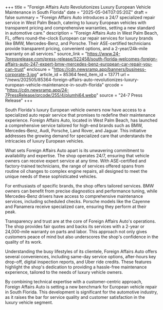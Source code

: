 +++
title = "Foreign Affairs Auto Revolutionizes Luxury European Vehicle Maintenance in South Florida"
date = "2025-05-04T07:05:20Z"
draft = false
summary = "Foreign Affairs Auto introduces a 24/7 specialized repair service in West Palm Beach, catering to luxury European vehicles with transparent pricing and comprehensive warranties, setting a new standard in automotive care."
description = "Foreign Affairs Auto in West Palm Beach, FL, offers round-the-clock European car repair services for luxury brands like BMW, Mercedes-Benz, and Porsche. Their ASE-certified technicians provide transparent pricing, convenient options, and a 2-year/24k-mile warranty on all services."
source_link = "https://www.24-7pressrelease.com/press-release/522458/south-florida-welcomes-foreign-affairs-auto-247-expert-bmw-mercedes-benz-european-car-repair-you-can-trust"
enclosure = "https://cdn.newsramp.app/banners/business-corporate-3.jpg"
article_id = 85364
feed_item_id = 13771
url = "/news/202505/85364-foreign-affairs-auto-revolutionizes-luxury-european-vehicle-maintenance-in-south-florida"
qrcode = "https://cdn.newsramp.app/24-7PressRelease/qrcode/255/4/plumhj64.webp"
source = "24-7 Press Release"
+++

<p>South Florida's luxury European vehicle owners now have access to a specialized auto repair service that promises to redefine their maintenance experience. Foreign Affairs Auto, located in West Palm Beach, has launched a comprehensive service tailored for high-end brands such as BMW, Mercedes-Benz, Audi, Porsche, Land Rover, and Jaguar. This initiative addresses the growing demand for specialized care that understands the intricacies of luxury European vehicles.</p><p>What sets Foreign Affairs Auto apart is its unwavering commitment to availability and expertise. The shop operates 24/7, ensuring that vehicle owners can receive expert service at any time. With ASE-certified and factory-trained technicians, the range of services offered spans from routine oil changes to complex engine repairs, all designed to meet the unique needs of these sophisticated vehicles.</p><p>For enthusiasts of specific brands, the shop offers tailored services. BMW owners can benefit from precise diagnostics and performance tuning, while Mercedes-Benz drivers have access to comprehensive maintenance services, including scheduled checks. Porsche models like the Cayenne and Panamera receive specialized care, ensuring they perform at their peak.</p><p>Transparency and trust are at the core of Foreign Affairs Auto's operations. The shop provides fair quotes and backs its services with a 2-year or 24,000-mile warranty on parts and labor. This approach not only gives customers peace of mind but also underscores the shop's confidence in the quality of its work.</p><p>Understanding the busy lifestyles of its clientele, Foreign Affairs Auto offers several conveniences, including same-day service options, after-hours key drop-off, digital inspection reports, and Uber ride credits. These features highlight the shop's dedication to providing a hassle-free maintenance experience, tailored to the needs of luxury vehicle owners.</p><p>By combining technical expertise with a customer-centric approach, Foreign Affairs Auto is setting a new benchmark for European vehicle repair in South Florida. This development is significant for the automotive industry, as it raises the bar for service quality and customer satisfaction in the luxury vehicle segment.</p>